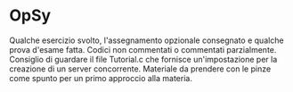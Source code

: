 # OpSy
Qualche esercizio svolto, l'assegnamento opzionale consegnato e qualche prova d'esame fatta. Codici non commentati o 
commentati parzialmente. Consiglio di guardare il file Tutorial.c che fornisce un'impostazione 
per la creazione di un server concorrente.
Materiale da prendere con le pinze come spunto per un primo approccio alla materia.
